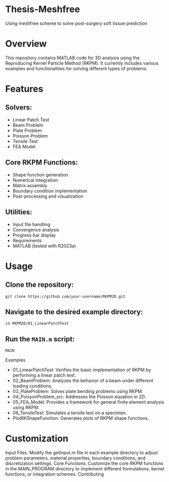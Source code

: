 # Thesis-Meshfree
Using meshfree scheme to solve post-surgery soft tissue prediction

# Overview
This repository contains MATLAB code for 3D analysis using the Reproducing Kernel Particle Method (RKPM). It currently includes various examples and functionalities for solving different types of problems.

# Features

## Solvers:

* Linear Patch Test
* Beam Problem
* Plate Problem
* Poisson Problem
* Tensile Test
* FEA Model

## Core RKPM Functions:

* Shape function generation
* Numerical integration
* Matrix assembly
* Boundary condition implementation
* Post-processing and visualization

## Utilities:
* Input file handling
* Convergence analysis
* Progress bar display
* Requirements
* MATLAB (tested with R2023a)

# Usage

## Clone the repository:

```{Bash}
git clone https://github.com/your-username/RKPM2D.git
```

## Navigate to the desired example directory:

```{Bash}
cd RKPM2D/01_LinearPatchTest
```

## Run the `MAIN.m` script:

```{Matlab}
MAIN
```

Examples
* 01_LinearPatchTest: Verifies the basic implementation of RKPM by performing a linear patch test.
* 02_BeamProblem: Analyzes the behavior of a beam under different loading conditions.
* 03_PlateProblem: Solves plate bending problems using RKPM.
* 04_PoissonProblem_src: Addresses the Poisson equation in 2D.
* 05_FEA_Model: Provides a framework for general finite element analysis using RKPM.
* 06_TensileTest: Simulates a tensile test on a specimen.
* PlotRKShapeFunction: Generates plots of RKPM shape functions.

# Customization

Input Files: Modify the getInput.m file in each example directory to adjust problem parameters, material properties, boundary conditions, and discretization settings.
Core Functions: Customize the core RKPM functions in the MAIN_PROGRAM directory to implement different formulations, kernel functions, or integration schemes.
Contributing
